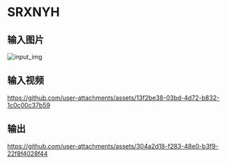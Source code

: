 # SRXNYH
## 输入图片
![input_img](https://github.com/user-attachments/assets/42fb5dec-2837-4f59-985b-bc2a22899728)
## 输入视频
https://github.com/user-attachments/assets/13f2be38-03bd-4d72-b832-1c0c00c37b59
## 输出
https://github.com/user-attachments/assets/304a2d18-f283-48e0-b3f9-22f8f4028f44
